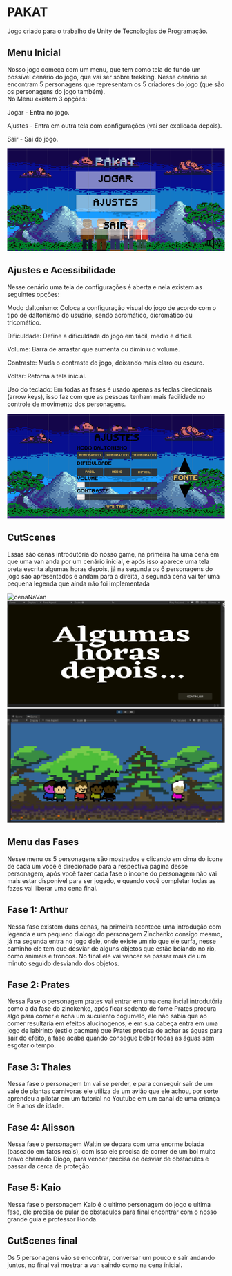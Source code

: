 
# PAKAT
Jogo criado para o trabalho de Unity de Tecnologias de Programação.

## Menu Inicial 

Nosso jogo começa com um menu, que tem como tela de fundo um possível cenário do jogo, que vai ser sobre trekking. Nesse cenário se encontram 5 personagens que representam os 5 criadores do jogo (que são os personagens do jogo também).  
No Menu existem 3 opções:  

  Jogar - Entra no jogo.  

  Ajustes - Entra em outra tela com configurações (vai ser explicada depois).  

  Sair - Sai do jogo.   
 
![menuPrincipal](https://raw.githubusercontent.com/TP-Coltec-UFMG/2023-303-PAKAT/main/MenuPrincipal.png)

## Ajustes e Acessibilidade

Nesse cenário uma tela de configurações é aberta e nela existem as seguintes opções:

  Modo daltonismo: Coloca a configuração visual do jogo de acordo com o tipo de daltonismo do usuário,
  sendo acromático, dicromático ou tricomático. 
 
  Dificuldade: Define a dificuldade do jogo em fácil, medio e  difícil.

  Volume: Barra de arrastar que aumenta ou diminiu o volume. 

  Contraste: Muda o contraste do jogo, deixando mais claro ou escuro.

  Voltar: Retorna a tela inicial.

  Uso do teclado: Em todas as fases é usado apenas as teclas direcionais (arrow keys), isso faz com que as pessoas tenham mais facilidade no controle de movimento dos personagens.

  ![menuAjustes](https://raw.githubusercontent.com/TP-Coltec-UFMG/2023-303-PAKAT/main/MenuAjuste.png)

  ## CutScenes
Essas são cenas introdutória do nosso game, na primeira há uma cena em que uma van anda por um cenário inicial, e após isso aparece uma tela preta escrita algumas horas depois, já na segunda os 6 personagens do jogo são apresentados e andam para a direita, a segunda cena vai ter uma pequena legenda que ainda não foi implementada 

![cenaNaVan](https://raw.githubusercontent.com/TP-Coltec-UFMG/2023-303-PAKAT/main/Animinicialunio.png)
![AlgumasHoras](https://raw.githubusercontent.com/TP-Coltec-UFMG/2023-303-PAKAT/main/AlgumasHoras.png)
![cenaAndando](https://raw.githubusercontent.com/TP-Coltec-UFMG/2023-303-PAKAT/main/cenaAndando.png)

## Menu das Fases 
Nesse menu os 5 personagens são mostrados e clicando em cima do icone de cada um você é direcionado para a respectiva página desse personagem, após você fazer cada fase o incone do personagem não vai mais estar disponível para ser jogado, e quando você completar todas as fazes vai liberar uma cena final.


## Fase 1: Arthur 
  Nessa fase existem duas cenas, na primeira acontece uma introdução com legenda e um pequeno dialogo do personagem Zinchenko consigo mesmo, já na segunda entra no jogo dele, onde existe um rio que ele surfa, nesse caminho ele tem que desviar de alguns objetos que estão boiando no rio, como animais e troncos. No final ele vai vencer se passar mais de um minuto seguido desviando dos objetos.

  ## Fase 2: Prates 
  Nessa Fase o personagem prates vai entrar em uma cena incial introdutória como a da fase do zinckenko, após ficar sedento de fome Prates procura algo para comer e acha um suculento cogumelo, ele não sabia que ao comer resultaria em efeitos alucinogenos, e em sua cabeça entra em uma jogo de labirinto (estilo pacman) que Prates precisa de achar as águas para sair do efeito, a fase acaba quando consegue beber todas as águas sem esgotar o tempo.
     
  ## Fase 3: Thales
   Nessa fase o personagem tm vai se perder, e para conseguir sair de um vale de plantas carnivoras ele utiliza de um avião que ele achou, por sorte aprendeu a pilotar em um tutorial no Youtube em um canal de uma criança de 9 anos de idade.

  ## Fase 4: Alisson 
  Nessa fase o personagem Waltin se depara com uma enorme boiada (baseado em fatos reais), com isso ele precisa de correr de um boi muito bravo chamado Diogo, para vencer precisa de desviar de obstaculos e passar da cerca de proteção.

  ## Fase 5: Kaio 
   Nessa fase o personagem Kaio é o ultimo personagem do jogo e ultima fase, ele precisa de pular de obstaculos para final encontrar com o nosso grande guia e professor Honda.
  ## CutScenes final  
  Os 5 personagens vão se encontrar, conversar um pouco e sair andando juntos, no final vai mostrar a van saindo como na cena inicial.






